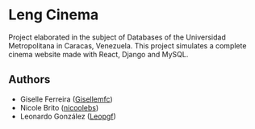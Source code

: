 
# Leng Cinema

Project elaborated in the subject of Databases of the Universidad Metropolitana in Caracas, Venezuela. This project simulates a complete cinema website made with React, Django and MySQL.


## Authors

- Giselle Ferreira ([Gisellemfc](https://github.com/Gisellemfc))
- Nicole Brito ([nicoolebs](https://github.com/nicoolebs))
- Leonardo González ([Leopgf](https://github.com/Leopgf))

